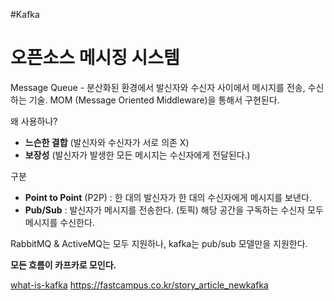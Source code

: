 #Kafka
# 오픈소스 메시징 시스템

Message Queue - 분산화된 환경에서 발신자와 수신자 사이에서 메시지를 전송, 수신하는 기술.
MOM (Message Oriented Middleware)을 통해서 구현된다.

왜 사용하나?
- **느슨한 결합** (발신자와 수신자가 서로 의존 X)
- **보장성** (발신자가 발생한 모든 메시지는 수신자에게 전달된다.)

구분
- **Point to Point** (P2P) : 한 대의 발신자가 한 대의 수신자에게 메시지를 보낸다. 
- **Pub/Sub** : 발신자가 메시지를 전송한다. (토픽) 해당 공간을 구독하는 수신자 모두 메시지를 수신한다. 

RabbitMQ & ActiveMQ는 모두 지원하나, kafka는 pub/sub 모델만을 지원한다.

**모든 흐름이 카프카로 모인다.**



[what-is-kafka](https://hudi.blog/what-is-kafka/)
https://fastcampus.co.kr/story_article_newkafka